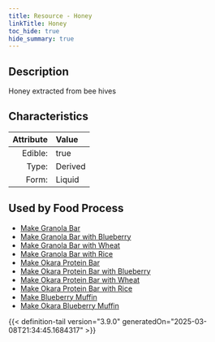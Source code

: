 ```yaml
---
title: Resource - Honey
linkTitle: Honey
toc_hide: true
hide_summary: true
---
```

<!-- This is generated by the MarsSim HelpGenertor, do not edit. -->

## Description
Honey extracted from bee hives

## Characteristics

| Attribute      | Value |
|--------:|:------|
|Edible:|true|
|Type:|Derived|
|Form:|Liquid|
 



    
## Used by Food Process

- [Make Granola Bar](/docs/definitions/food/make-granola-bar)
- [Make Granola Bar with Blueberry](/docs/definitions/food/make-granola-bar-with-blueberry)
- [Make Granola Bar with Wheat](/docs/definitions/food/make-granola-bar-with-wheat)
- [Make Granola Bar with Rice](/docs/definitions/food/make-granola-bar-with-rice)
- [Make Okara Protein Bar](/docs/definitions/food/make-okara-protein-bar)
- [Make Okara Protein Bar with Blueberry](/docs/definitions/food/make-okara-protein-bar-with-blueberry)
- [Make Okara Protein Bar with Wheat](/docs/definitions/food/make-okara-protein-bar-with-wheat)
- [Make Okara Protein Bar with Rice](/docs/definitions/food/make-okara-protein-bar-with-rice)
- [Make Blueberry Muffin](/docs/definitions/food/make-blueberry-muffin)
- [Make Okara Blueberry Muffin](/docs/definitions/food/make-okara-blueberry-muffin)



{{< definition-tail version="3.9.0" generatedOn="2025-03-08T21:34:45.1684317" >}}


